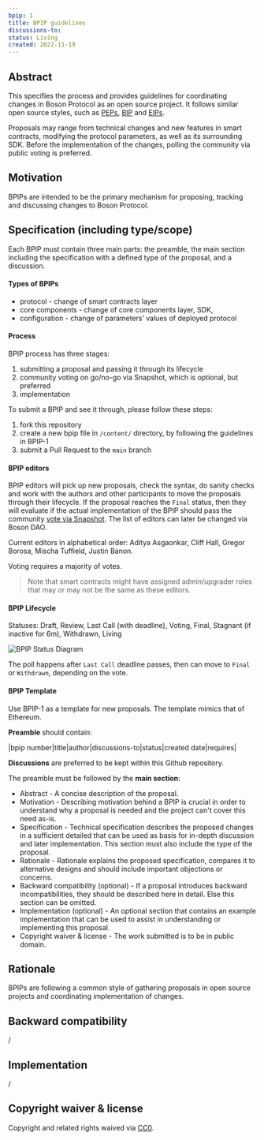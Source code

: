 ```yaml
---
bpip: 1
title: BPIP guidelines
discussions-to: 
status: Living
created: 2022-11-19
---
```


## Abstract
This specifies the process and provides guidelines for coordinating changes in Boson Protocol as an open source project. It follows similar open source styles, such as [PEPs](https://peps.python.org/), [BIP](https://github.com/bitcoin/bips) and [EIPs](https://eips.ethereum.org/). 

Proposals may range from technical changes and new features in smart contracts, modifying the protocol parameters, as well as its surrounding SDK. Before the implementation of the changes, polling the community via public voting is preferred.

## Motivation
BPIPs are intended to be the primary mechanism for proposing, tracking and discussing changes to Boson Protocol.

## Specification (including type/scope)
Each BPIP must contain three main parts: the preamble, the main section including the specification with a defined type of the proposal, and a discussion.

#### Types of BPIPs
* protocol - change of smart contracts layer
* core components - change of core components layer, SDK, 
* configuration - change of parameters’ values of deployed protocol

#### Process
BPIP process has three stages:
1. submitting a proposal and passing it through its lifecycle
2. community voting on go/no-go via Snapshot, which is optional, but preferred
3. implementation

To submit a BPIP and see it through, please follow these steps:
1. fork this repository
2. create a new bpip file in `/content/` directory, by following the guidelines in BPIP-1
3. submit a Pull Request to the `main` branch

#### BPIP editors
BPIP editors will pick up new proposals, check the syntax, do sanity checks and work with the authors and other participants to move the proposals through their lifecycle. If the proposal reaches the `Final` status, then they will evaluate if the actual implementation of the BPIP should pass the community [vote via Snapshot](https://snapshot.org/#/bosondao.eth). The list of editors can later be changed via Boson DAO.

Current editors in alphabetical order: Aditya Asgaonkar, Cliff Hall, Gregor Borosa, Mischa Tuffield, Justin Banon.

Voting requires a majority of votes.

> Note that smart contracts might have assigned admin/upgrader roles that may or may not be the same as these editors.

#### BPIP Lifecycle
Statuses: Draft, Review, Last Call (with deadline), Voting, Final, Stagnant (if inactive for 6m), Withdrawn, Living

![BPIP Status Diagram](./assets/diagram-BPIP.png)

The poll happens after `Last Call` deadline passes, then can move to `Final` or `Withdrawn`, depending on the vote.

#### BPIP Template
Use BPIP-1 as a template for new proposals. The template mimics that of Ethereum. 

**Preamble** should contain:

|bpip number|title|author|discussions-to|status|created date|requires|

**Discussions** are preferred to be kept within this Github repository.

The preamble must be followed by the **main section**:
* Abstract - A concise description of the proposal.
* Motivation - Describing motivation behind a BPIP is crucial in order to understand why a proposal is needed and the project can't cover this need as-is.
* Specification - Technical specification describes the proposed changes in a sufficient detailed that can be used as basis for in-depth discussion and later implementation. This section must also include the type of the proposal.
* Rationale - Rationale explains the proposed specification, compares it to alternative designs and should include important objections or concerns.
* Backward compatibility (optional) - If a proposal introduces backward incompatibilities, they should be described here in detail. Else this section can be omitted.
* Implementation (optional) - An optional section that contains an example implementation that can be used to assist in understanding or implementing this proposal. 
* Copyright waiver & license - The work submitted is to be in public domain.

## Rationale
BPIPs are following a common style of gathering proposals in open source projects and coordinating implementation of changes.

## Backward compatibility
/

## Implementation
/

## Copyright waiver & license
Copyright and related rights waived via [CC0](https://creativecommons.org/publicdomain/zero/1.0/).
